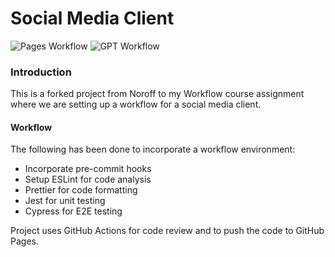 # Social Media Client

![Pages Workflow](https://github.com/MsScrat/Social-Media-Client/actions/workflows/pages.yml/badge.svg?branch=Workflow)
![GPT Workflow](https://github.com/MsScrat/Social-Media-Client/actions/workflows/gpt.yml/badge.svg?branch=Workflow)

### Introduction

This is a forked project from Noroff to my Workflow course assignment where we are setting up a workflow for a social media client.

#### Workflow

The following has been done to incorporate a workflow environment:

* Incorporate pre-commit hooks
* Setup ESLint for code analysis
* Prettier for code formatting
* Jest for unit testing
* Cypress for E2E testing

Project uses GitHub Actions for code review and to push the code to GitHub Pages.
